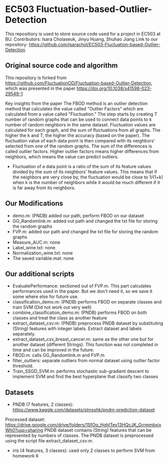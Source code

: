 # EC503 Fluctuation-based-Outlier-Detection
This repositiory is used to store source code used for a project in EC503 at BU. 
Contributors: Isara Cholaseuk, Jinyu Huang, Shuhao Jiang
Link to our repository: https://github.com/isarachol/EC503-Fluctuation-based-Outlier-Detection

## Original source code and algorithm
This repository is forked from https://github.com/FluctuationOD/Fluctuation-based-Outlier-Detection, which was presented in the paper https://doi.org/10.1038/s41598-023-29549-1

Key insights from the paper
The FBOD method is an outlier detection method that calculates the value called "Outlier Factors" which are calculated from a value called "Fluctuation." The step starts by creating T number of random graphs that can be used to connect data points to k number of random neighbors in the same dataset. Fluctuation values are calculated for each graph, and the sum of fluctuations from all graphs. The higher the k and T, the higher the accuracy (based on the paper). The fluctuation value of each data point is then compared with its neighbors' selected from one of the random graphs. The sum of the differences is called outlier factors. Higher outlier factors means higher differences from neighbors, which means the value can predict outliers.

- Fluctuation of a data point is a ratio of the sum of its feature values divided by the sum of its neighbors' feature values. This means that if the neighbors are very close by, the fluctuation would be close to 1/(1+k) when k is the number of neighbors while it would be much different if it is far away from its neighbors.

## Our Modifications
- demo.m: (PNDB) added our path, perform FBOD on our dataset
- GG_Randomlink.m: added out path and changed the txt file for storing the random graphs
- FVP.m: added our path and changed the txt file for storing the random graphs
- Measure_AUC.m: none
- Label_wine.txt: none
- Normalization_wine.txt: none
- The saved variable.mat: none

## Our additional scripts
- EvaluatePerformance: sectioned out of FVP.m. This part calculates performances used in the paper. But we don't need it, so we save it some where else for future use.
- classification_demo.m: (PNDB) performs FBOD on separate classes and train SVM (Did not work out very well)
- combine_classification_demo.m: (PNDB) performs FBOD on both classes and treat the class as another feature
- extract_dataset_csv.m: (PNDB) preprocess PNDB dataset by substituting (String) features with integer labels. Extract dataset and labels separately.
- extract_dataset_csv_breast_cancer.m: same as the other one but for another dataset (different Strings). This function was not completed in time and can be improved in the future.
- FBOD.m: calls GG_Randomlink.m and FVP.m
- filter_outliers: separate outliers from normal dataset using outlier factor threshold.
- Train_SSGD_SVM.m: performs stochastic sub-gradient descent to implement SVM and find the best hyperplane that classify two classes

## Datasets
- PNDB (7 features, 2 classes): https://www.kaggle.com/datasets/slmsshk/pndm-prediction-dataset

Processed dataset: https://drive.google.com/drive/folders/1SfOq_HghITev13HQcJK_GrrmmbxjxWh0?usp=sharing
PNDB dataset contains (String) features that can be represented by numbers of classes. The PNDB dataset is preprocessed using the script file extract_dataset_csv.m.

- iris (4 features, 3 classes): used only 2 classes to perform SVM from homework 6